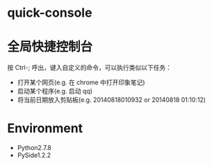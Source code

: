 quick-console
=============
# 全局快捷控制台

按 Ctrl-; 呼出，键入自定义的命令，可以执行类似以下任务：
- 打开某个网页(e.g. 在 chrome 中打开印象笔记)
- 启动某个程序(e.g. 启动 qq)
- 将当前日期放入剪贴板(e.g. 20140818010932 or 20140818 01:10:12)

# Environment
- Python2.7.8
- PySide1.2.2
